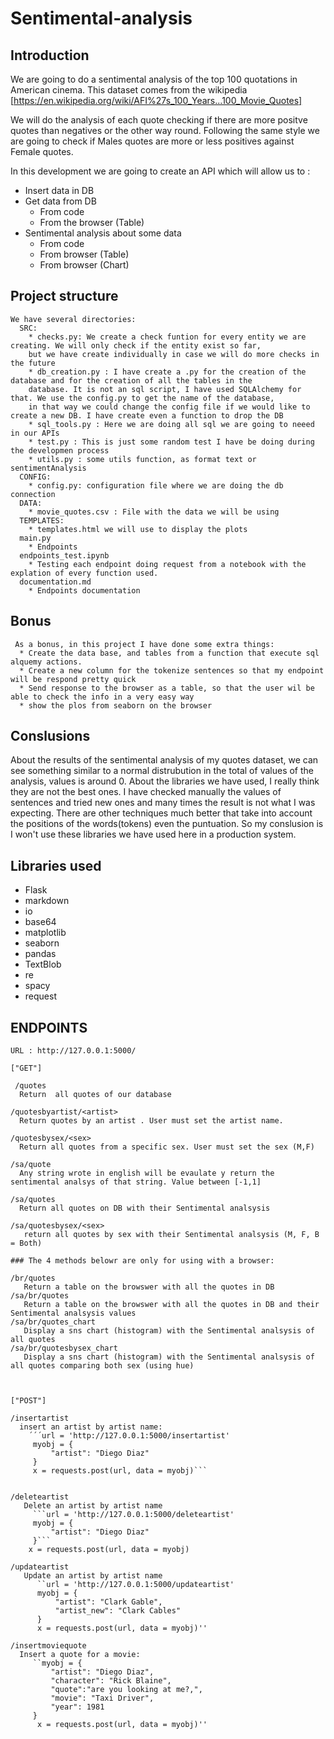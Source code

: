 # Sentimental-analysis

## Introduction

We are going to do a sentimental analysis of the top 100 quotations in American cinema. This dataset comes from
the wikipedia [https://en.wikipedia.org/wiki/AFI%27s_100_Years...100_Movie_Quotes]


We will do the analysis of each quote checking if there are more positve quotes than negatives or the other way round. Following the same style 
we are going to check if Males quotes are more or less positives against Female quotes.

In this development we are going to create an API which will allow us to :
  * Insert data in DB
  * Get data from DB
      * From code
      * From the browser (Table)
  * Sentimental analysis about some data
      * From code
      * From browser (Table)
      * From browser (Chart)
      
  ## Project structure
    We have several directories:
      SRC:
        * checks.py: We create a check funtion for every entity we are creating. We will only check if the entity exist so far, 
        but we have create individually in case we will do more checks in the future
        * db_creation.py : I have create a .py for the creation of the database and for the creation of all the tables in the 
        database. It is not an sql script, I have used SQLAlchemy for that. We use the config.py to get the name of the database, 
        in that way we could change the config file if we would like to create a new DB. I have create even a function to drop the DB
        * sql_tools.py : Here we are doing all sql we are going to neeed in our APIs
        * test.py : This is just some random test I have be doing during the developmen process
        * utils.py : some utils function, as format text or sentimentAnalysis
      CONFIG:
        * config.py: configuration file where we are doing the db connection
      DATA: 
        * movie_quotes.csv : File with the data we will be using
      TEMPLATES: 
        * templates.html we will use to display the plots 
      main.py
        * Endpoints
      endpoints_test.ipynb
        * Testing each endpoint doing request from a notebook with the explation of every function used.
      documentation.md
        * Endpoints documentation
        
        
        
## Bonus
     As a bonus, in this project I have done some extra things:
      * Create the data base, and tables from a function that execute sql alquemy actions.
      * Create a new column for the tokenize sentences so that my endpoint will be respond pretty quick
      * Send response to the browser as a table, so that the user wil be able to check the info in a very easy way
      * show the plos from seaborn on the browser
      
## Conslusions
   About the results of the sentimental analysis of my quotes dataset, we can see something similar to a normal distrubution in the total of values of the analysis, values is around 0.
   About the libraries we have used, I really think they are not the best ones. I have checked manually the values of sentences and tried new ones and
   many times the result is not what I was expecting. 
   There are other techniques much better that take into account the positions of the words(tokens) even the puntuation. So my conslusion is I won't use
   these libraries we have used here in a production system.
   
 ## Libraries used 
  * Flask
  * markdown
  * io
  * base64
  * matplotlib
  * seaborn
  * pandas
  * TextBlob
  * re
  * spacy
  * request

  
        
## ENDPOINTS
    
    URL : http://127.0.0.1:5000/
    
    ["GET"]
    
     /quotes 
      Return  all quotes of our database
      
    /quotesbyartist/<artist>
      Return quotes by an artist . User must set the artist name.
      
    /quotesbysex/<sex> 
      Return all quotes from a specific sex. User must set the sex (M,F)
    
    /sa/quote 
      Any string wrote in english will be evaulate y return the sentimental analsys of that string. Value between [-1,1]
      
    /sa/quotes
      Return all quotes on DB with their Sentimental analsysis
      
    /sa/quotesbysex/<sex>
       return all quotes by sex with their Sentimental analsysis (M, F, B = Both)
       
    ### The 4 methods belowr are only for using with a browser:
        
    /br/quotes
       Return a table on the browswer with all the quotes in DB
    /sa/br/quotes
       Return a table on the browswer with all the quotes in DB and their Sentimental analsysis values
    /sa/br/quotes_chart 
       Display a sns chart (histogram) with the Sentimental analsysis of all quotes
    /sa/br/quotesbysex_chart
       Display a sns chart (histogram) with the Sentimental analsysis of all quotes comparing both sex (using hue)
    
   

    ["POST"]
    
    /insertartist
      insert an artist by artist name:
        ´´´url = 'http://127.0.0.1:5000/insertartist'
         myobj = {
             "artist": "Diego Diaz"
         }
         x = requests.post(url, data = myobj)```
         
         
    /deleteartist
       Delete an artist by artist name
         ```url = 'http://127.0.0.1:5000/deleteartist'
         myobj = {
             "artist": "Diego Diaz"
         }```
        x = requests.post(url, data = myobj)
        
    /updateartist
       Update an artist by artist name
          ``url = 'http://127.0.0.1:5000/updateartist'
          myobj = {
              "artist": "Clark Gable",
              "artist_new": "Clark Cables"
          }
       	  x = requests.post(url, data = myobj)''
          
    /insertmoviequote
      Insert a quote for a movie: 
         ``myobj = {
             "artist": "Diego Diaz",
             "character": "Rick Blaine",
             "quote":"are you looking at me?,",
             "movie": "Taxi Driver",
             "year": 1981
         }
          x = requests.post(url, data = myobj)''
      
        
       
  




